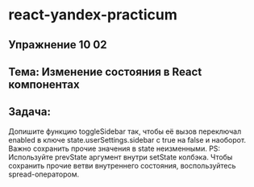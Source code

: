 # react-yandex-practicum
## Упражнение 10 02
## Тема: Изменение состояния в React компонентах
## Задача:
Допишите функцию toggleSidebar так, чтобы её вызов переключал enabled в ключе state.userSettings.sidebar с true на false и наоборот. 
Важно сохранить прочие значения в state неизменными.
PS: Используйте prevState аргумент внутри setState колбэка. Чтобы сохранить прочие ветви внутреннего состояния, воспользуйтесь spread-оператором.
